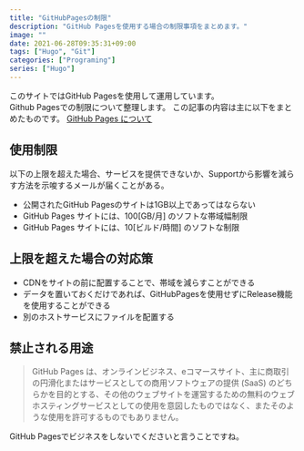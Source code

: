 ```yaml
---
title: "GitHubPagesの制限"
description: "GitHub Pagesを使用する場合の制限事項をまとめます。"
image: ""
date: 2021-06-28T09:35:31+09:00
tags: ["Hugo", "Git"]
categories: ["Programing"]
series: ["Hugo"]
---
```


このサイトではGitHub Pagesを使用して運用しています。  
Github Pagesでの制限について整理します。
この記事の内容は主に以下をまとめたものです。
[GitHub Pages について](https://docs.github.com/ja/pages/getting-started-with-github-pages/about-github-pages)

## 使用制限
以下の上限を超えた場合、サービスを提供できないか、Supportから影響を減らす方法を示唆するメールが届くことがある。

- 公開されたGitHub Pagesのサイトは1GB以上であってはならない
- GitHub Pages サイトには、100[GB/月] のソフトな帯域幅制限
- GitHub Pages サイトには、10[ビルド/時間] のソフトな制限

## 上限を超えた場合の対応策
- CDNをサイトの前に配置することで、帯域を減らすことができる
- データを置いておくだけであれば、GitHubPagesを使用せずにRelease機能を使用することができる
- 別のホストサービスにファイルを配置する

## 禁止される用途
> GitHub Pages は、オンラインビジネス、eコマースサイト、主に商取引の円滑化またはサービスとしての商用ソフトウェアの提供 (SaaS) のどちらかを目的とする、その他のウェブサイトを運営するための無料のウェブホスティングサービスとしての使用を意図したものではなく、またそのような使用を許可するものでもありません。

GitHub Pagesでビジネスをしないでくださいと言うことですね。